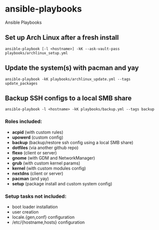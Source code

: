 # ansible-playbooks
Ansible Playbooks

## Set up Arch Linux after a fresh install
```
ansible-playbook [-l <hostname>] -kK --ask-vault-pass playbooks/archlinux_setup.yml
```

## Update the system(s) with pacman and yay
```
ansible-playbook -kK playbooks/archlinux_update.yml --tags update_packages
```

## Backup SSH configs to a local SMB share
```
ansible-playbook -l <hostname> -kK playbooks/backup.yml --tags backup
```


### Roles included:
- **acpid** (with custom rules)
- **upowerd** (custom config)
- **backup** (backup/restore ssh config using a local SMB share)
- **dotfiles** (via another github repo)
- **flexo** (client or server)
- **gnome** (with GDM and NetworkManager)
- **grub** (with custom kernel params)
- **kernel** (with custom modules config)
- **nextdns** (client or server)
- **pacman** (and yay)
- **setup** (package install and custom system config)

### Setup tasks **not** included: 
 - boot loader installation
 - user creation
 - locale.{gen,conf} configuration
 - /etc/{hostname,hosts} configuration
 